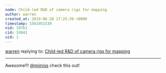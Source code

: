 ```yaml
---
node: Child-led R&D of camera rigs for mapping
author: warren
created_at: 2019-06-20 17:25:39 +0000
timestamp: 1561051539
nid: 19761
cid: 24841
uid: 1
---
```




[warren](../profile/warren) replying to: [Child-led R&D of camera rigs for mapping](../notes/molangmuir10/06-20-2019/designing-alternative-rigs-for-mapping)

----
Awesome!!! [@mimiss](/profile/mimiss) check this out!